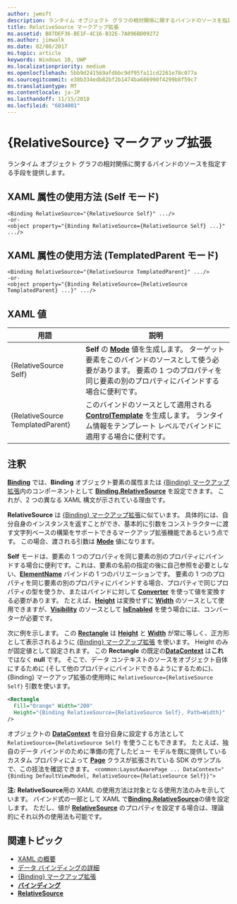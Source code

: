 ```yaml
---
author: jwmsft
description: ランタイム オブジェクト グラフの相対関係に関するバインドのソースを指定する手段を提供します。
title: RelativeSource マークアップ拡張
ms.assetid: B87DEF36-BE1F-4C16-B32E-7A896BD09272
ms.author: jimwalk
ms.date: 02/08/2017
ms.topic: article
keywords: Windows 10, UWP
ms.localizationpriority: medium
ms.openlocfilehash: 5bb9d241569afdbbc9df95fa11cd2261e78c077a
ms.sourcegitcommit: e38b334edb82bf2b1474ba686990f4299b8f59c7
ms.translationtype: MT
ms.contentlocale: ja-JP
ms.lasthandoff: 11/15/2018
ms.locfileid: "6834001"
---
```

# <a name="relativesource-markup-extension"></a>{RelativeSource} マークアップ拡張


ランタイム オブジェクト グラフの相対関係に関するバインドのソースを指定する手段を提供します。

## <a name="xaml-attribute-usage-self-mode"></a>XAML 属性の使用方法 (Self モード)

``` syntax
<Binding RelativeSource="{RelativeSource Self}" .../>
-or-
<object property="{Binding RelativeSource={RelativeSource Self} ...}" .../>
```

## <a name="xaml-attribute-usage-templatedparent-mode"></a>XAML 属性の使用方法 (TemplatedParent モード)

``` syntax
<Binding RelativeSource="{RelativeSource TemplatedParent}" .../>
-or-
<object property="{Binding RelativeSource={RelativeSource TemplatedParent} ...}" .../>
```

## <a name="xaml-values"></a>XAML 値

| 用語 | 説明 |
|------|-------------|
| {RelativeSource Self} | <strong>Self</strong> の [<strong>Mode</strong>](https://msdn.microsoft.com/library/windows/apps/br209915) 値を生成します。 ターゲット要素をこのバインドのソースとして使う必要があります。 要素の 1 つのプロパティを同じ要素の別のプロパティにバインドする場合に便利です。 |
| {RelativeSource TemplatedParent} | このバインドのソースとして適用される [<strong>ControlTemplate</strong>](https://msdn.microsoft.com/library/windows/apps/br209391) を生成します。 ランタイム情報をテンプレート レベルでバインドに適用する場合に便利です。 | 

## <a name="remarks"></a>注釈

[**Binding**](https://msdn.microsoft.com/library/windows/apps/br209820) では、**Binding** オブジェクト要素の属性または [{Binding} マークアップ拡張](binding-markup-extension.md)内のコンポーネントとして [**Binding.RelativeSource**](https://msdn.microsoft.com/library/windows/apps/br209831) を設定できます。 これが、2 つの異なる XAML 構文が示されている理由です。

**RelativeSource** は [{Binding} マークアップ拡張](binding-markup-extension.md)に似ています。  具体的には、自分自身のインスタンスを返すことができ、基本的に引数をコンストラクターに渡す文字列ベースの構築をサポートできるマークアップ拡張機能であるという点です。 この場合、渡される引数は [**Mode**](https://msdn.microsoft.com/library/windows/apps/br209915) 値になります。

**Self** モードは、要素の 1 つのプロパティを同じ要素の別のプロパティにバインドする場合に便利です。これは、要素の名前の指定の後に自己参照を必要としない、[**ElementName**](https://msdn.microsoft.com/library/windows/apps/br209828) バインドの 1 つのバリエーションです。 要素の 1 つのプロパティを同じ要素の別のプロパティにバインドする場合、プロパティで同じプロパティの型を使うか、またはバインドに対して [**Converter**](https://msdn.microsoft.com/library/windows/apps/br209826) を使って値を変換する必要があります。 たとえば、[**Height**](/uwp/api/Windows.UI.Xaml.FrameworkElement.Height) は変換せずに [**Width**](/uwp/api/Windows.UI.Xaml.FrameworkElement.Width) のソースとして使用できますが、[**Visibility**](https://msdn.microsoft.com/library/windows/apps/br209419) のソースとして [**IsEnabled**](https://msdn.microsoft.com/library/windows/apps/br209006) を使う場合には、コンバーターが必要です。

次に例を示します。 この [**Rectangle**](/uwp/api/Windows.UI.Xaml.Shapes.Rectangle) は [**Height**](/uwp/api/Windows.UI.Xaml.FrameworkElement.Height) と [**Width**](/uwp/api/Windows.UI.Xaml.FrameworkElement.Width) が常に等しく、正方形として表示されるように [{Binding} マークアップ拡張](binding-markup-extension.md) を使います。 Height のみが固定値として設定されます。 この **Rectangle** の既定の[**DataContext**](https://msdn.microsoft.com/library/windows/apps/br208713) は**これ**ではなく **null** です。 そこで、データ コンテキストのソースをオブジェクト自体にするために (そして他のプロパティにバインドできるようにするために)、{Binding} マークアップ拡張の使用時に `RelativeSource={RelativeSource Self}` 引数を使います。

```XML
<Rectangle
  Fill="Orange" Width="200"
  Height="{Binding RelativeSource={RelativeSource Self}, Path=Width}"
/>
```

オブジェクトの [**DataContext**](https://msdn.microsoft.com/library/windows/apps/br208713) を自分自身に設定する方法として `RelativeSource={RelativeSource Self}` を使うこともできます。  たとえば、独自のデータ バインドのために準備の完了したビュー モデルを既に提供しているカスタム プロパティによって [**Page**](https://msdn.microsoft.com/library/windows/apps/br227503) クラスが拡張されている SDK のサンプルで、この技法を確認できます。 `<common:LayoutAwarePage ... DataContext="{Binding DefaultViewModel, RelativeSource={RelativeSource Self}}">`

**注:** **RelativeSource**用の XAML の使用方法は対象となる使用方法のみを示しています。 バインド式の一部として XAML で[**Binding.RelativeSource**](https://msdn.microsoft.com/library/windows/apps/br209831)の値を設定します。 ただし、値が [**RelativeSource**](https://msdn.microsoft.com/library/windows/apps/br209913) のプロパティを設定する場合は、理論的にそれ以外の使用法も可能です。

## <a name="related-topics"></a>関連トピック

* [XAML の概要](xaml-overview.md)
* [データ バインディングの詳細](https://msdn.microsoft.com/library/windows/apps/mt210946)
* [{Binding} マークアップ拡張](binding-markup-extension.md)
* [**バインディング**](https://msdn.microsoft.com/library/windows/apps/br209820)
* [**RelativeSource**](https://msdn.microsoft.com/library/windows/apps/br209913)

